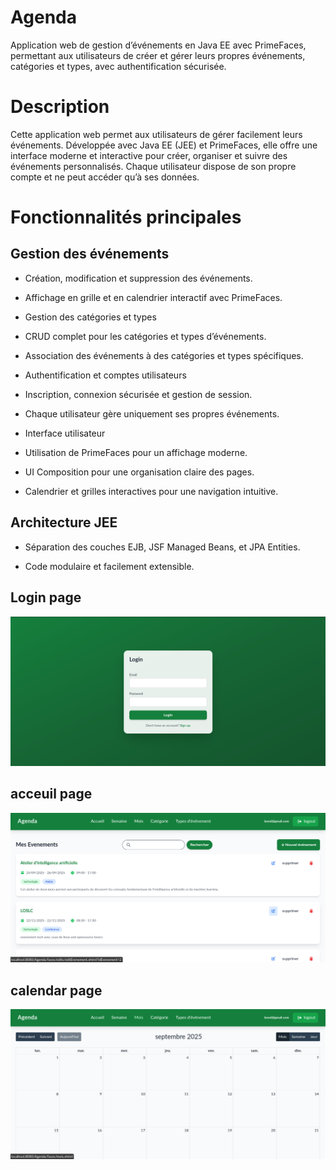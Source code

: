 # Agenda
Application web de gestion d’événements en Java EE avec PrimeFaces, permettant aux utilisateurs de créer et gérer leurs propres événements, catégories et types, avec authentification sécurisée.

# Description

Cette application web permet aux utilisateurs de gérer facilement leurs événements. Développée avec Java EE (JEE) et PrimeFaces, elle offre une interface moderne et interactive pour créer, organiser et suivre des événements personnalisés. Chaque utilisateur dispose de son propre compte et ne peut accéder qu’à ses données.

# Fonctionnalités principales

## Gestion des événements

  - Création, modification et suppression des événements.

  - Affichage en grille et en calendrier interactif avec PrimeFaces.

  - Gestion des catégories et types

  - CRUD complet pour les catégories et types d’événements.

  - Association des événements à des catégories et types spécifiques.
    
  - Authentification et comptes utilisateurs
    
  - Inscription, connexion sécurisée et gestion de session.
    
  - Chaque utilisateur gère uniquement ses propres événements.
    
  - Interface utilisateur
    
  - Utilisation de PrimeFaces pour un affichage moderne.

  - UI Composition pour une organisation claire des pages.

  - Calendrier et grilles interactives pour une navigation intuitive.

## Architecture JEE

  - Séparation des couches EJB, JSF Managed Beans, et JPA Entities.

  - Code modulaire et facilement extensible.

## Login page
![Login](src/main/resources/images/login.png)

## acceuil page
![Accueil](src/main/resources/images/acceuil.png)

## calendar page
![Calendar](src/main/resources/images/calendar.png)

